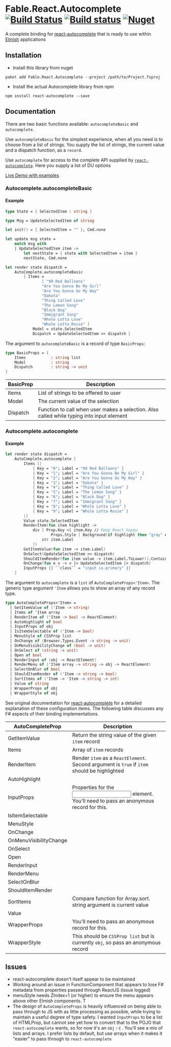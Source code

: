 # Fable.React.Autocomplete [![Build Status](https://travis-ci.org/DaveDawkins/Fable.React.Autocomplete.svg?branch=master)](https://travis-ci.org/DaveDawkins/Fable.React.Autocomplete) [![Build status](https://ci.appveyor.com/api/projects/status/9ihe9vmw3k37u72r?svg=true)](https://ci.appveyor.com/project/DaveDawkins/fable-react-autocomplete) [![Nuget](https://img.shields.io/nuget/v/Fable.React.Autocomplete.svg?maxAge=0&colorB=brightgreen)](https://www.nuget.org/packages/Fable.React.Autocomplete)


A complete binding for [react-autocomplete](https://github.com/reactjs/react-autocomplete) that is ready to use within [Elmish](https://github.com/fable-elmish/elmish) applications

## Installation
- Install this library from nuget
```
paket add Fable.React.Autocomplete --project /path/to/Project.fsproj
```
- Install the actual Autocomplete library from npm
```
npm install react-autocomplete --save
```

## Documentation

There are two basic functions available: `autocompleteBasic` and `autocomplete`.

Use `autocompleteBasic` for the simplest experience, when all you need is to choose from a list of strings. You supply the list of strings, the current value and a dispatch function, as a `record`.

Use `autocomplete` for access to the complete API supplied by [`react-autocomplete`](). Here you supply a list of DU options

[Live Demo with examples](https://davedawkins.github.io/Fable.React.Autocomplete/)

### Autocomplete.autocompleteBasic

#### Example

```fs
type State = { SelectedItem : string }

type Msg = UpdateSelectedItem of string 

let init() = { SelectedItem = "" }, Cmd.none

let update msg state = 
    match msg with 
    | UpdateSelectedItem item ->
        let nextState = { state with SelectedItem = item }
        nextState, Cmd.none

let render state dispatch = 
    AutoComplete.autocompleteBasic
        { Items =
                [ "99 Red Balloons"
                "Are You Gonna Be My Girl"
                "Are You Gonna Go My Way"
                "Dakota"
                "Thing Called Love"
                "The Lemon Song"
                "Black Dog"
                "Immigrant Song"
                "Whole Lotta Love"
                "Whole Lotta Rosie" ]
            Model = state.SelectedItem
            Dispatch = UpdateSelectedItem >> dispatch }

```

The argument to `autocompleteBasic` is a record of type `BasicProps`:

```fs
type BasicProps = {
    Items           : string list
    Model           : string
    Dispatch        : string -> unit
}
```

| BasicProp   | Description                                                                                |
| ----------- | ------------------------------------------------------------------------------------------ |
| Items       | List of strings to be offered to user                                                      |
| Model       | The current value of the selection                                                         |
| Dispatch    | Function to call when user makes a selection. Also called while typing into input element  |


### Autocomplete.autocomplete

#### Example
```fs
let render state dispatch = 
    AutoComplete.autocomplete [
        Items [|
            { Key = "0"; Label = "99 Red Balloons" }
            { Key = "1"; Label = "Are You Gonna Be My Girl" }
            { Key = "2"; Label = "Are You Gonna Go My Way" }
            { Key = "3"; Label = "Dakota" }
            { Key = "4"; Label = "Thing Called Love" }
            { Key = "5"; Label = "The Lemon Song" }
            { Key = "6"; Label = "Black Dog" }
            { Key = "7"; Label = "Immigrant Song" }
            { Key = "8"; Label = "Whole Lotta Love" }
            { Key = "9"; Label = "Whole Lotta Rosie" }
        |]
        Value state.SelectedItem
        RenderItem(fun item highlight ->
            div [ Prop.Key <| item.Key // Keep React happy.
                    Props.Style [ Background(if highlight then "gray" else "none") ] ] [
                str item.Label
            ])
        GetItemValue(fun item -> item.Label)
        OnSelect(UpdateSelectedItem >> dispatch)
        ShouldItemRender(fun item value -> item.Label.ToLower().Contains(value.ToLower()))
        OnChange(fun e v -> v |> UpdateSelectedItem |> dispatch)
        InputProps {| ``class`` = "input is-primary" |}
    ]
```

The argument to `autocomplete` is a `list` of `AutoCompleteProps<'Item>`. The generic type argument `'Item` allows you to show an array of any record type.

```fs
type AutoCompleteProps<'Item> = 
  | GetItemValue of ('Item -> string)
  | Items of 'Item array
  | RenderItem of ('Item -> bool -> ReactElement)
  | AutoHighlight of bool
  | InputProps of obj
  | IsItemSelectable of ('Item -> bool)
  | MenuStyle of CSSProp list
  | OnChange of (Browser.Types.Event -> string -> unit)
  | OnMenuVisibilityChange of (bool -> unit)
  | OnSelect of (string -> unit)
  | Open of bool
  | RenderInput of (obj -> ReactElement)
  | RenderMenu of ('Item array -> string -> obj -> ReactElement)
  | SelectOnBlur of bool
  | ShouldItemRender of ('Item -> string -> bool)
  | SortItems of ('Item -> 'Item -> string -> int)
  | Value of string
  | WrapperProps of obj
  | WrapperStyle of obj
```

See original documentation for [react-autocomplete](https://github.com/reactjs/react-autocomplete) for a detailed
explanation of these configuration items. The following table discusses any F# aspects of their binding implementations.

| AutoCompleteProp | Description                                                                                |
| ---------------- | ------------------------------------------------------------------------------------------ |
| GetItemValue | Return the string value of the given `item` record |
| Items | Array of `item` records |
| RenderItem | Render `item` as a `ReactElement`. Second argument is `true` if `item` should be highlighted |
| AutoHighlight |  |
| InputProps | Properties for the <input> element. You'll need to pass an anonymous record for this. |
| IsItemSelectable | |
| MenuStyle | |
| OnChange | |
| OnMenuVisibilityChange | |
| OnSelect | |
| Open | |
| RenderInput | |
| RenderMenu | |
| SelectOnBlur | |
| ShouldItemRender | |
| SortItems |  Compare function for Array.sort. string argument is current value |
| Value | |
| WrapperProps | You'll need to pass an anonymous record for this. |
| WrapperStyle | This should be `CSSProp list` but is currently `obj`, so pass an anonymous record |


## Issues
- react-autocomplete doesn't itself appear to be maintained
- Working around an issue in FunctionComponent that appears to lose F# metadata from properties
passed through ReactJS (issue logged)
- menuStyle needs ZIndex=1 (or higher) to ensure the menu appears above other Elmish components. T
- The design of `AutoCompleteProps` is heavily influenced on being able to pass through to JS with as little processing as possible, while trying to maintain a useful degree of type safety. I wanted `InputProps` to be a list of HTMLProp, but cannot see yet how to convert that to the POJO that `react-autocomplete` wants, so for now it's an `obj` :-( . You'll see a mix of lists and arrays. I prefer lists by default, but use arrays when it makes it "easier" to pass through to `react-autocomplete`
